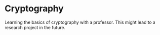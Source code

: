 # Cryptography
Learning the basics of cryptography with a professor. This might lead to a research project in the future.
